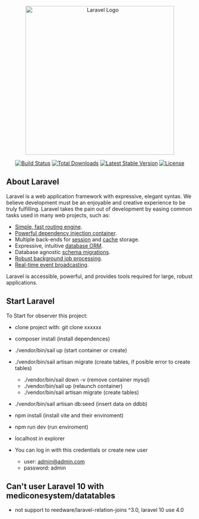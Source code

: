<p align="center"><a href="https://laravel.com" target="_blank"><img src="https://raw.githubusercontent.com/laravel/art/master/logo-lockup/5%20SVG/2%20CMYK/1%20Full%20Color/laravel-logolockup-cmyk-red.svg" width="400" alt="Laravel Logo"></a></p>

<p align="center">
<a href="https://github.com/laravel/framework/actions"><img src="https://github.com/laravel/framework/workflows/tests/badge.svg" alt="Build Status"></a>
<a href="https://packagist.org/packages/laravel/framework"><img src="https://img.shields.io/packagist/dt/laravel/framework" alt="Total Downloads"></a>
<a href="https://packagist.org/packages/laravel/framework"><img src="https://img.shields.io/packagist/v/laravel/framework" alt="Latest Stable Version"></a>
<a href="https://packagist.org/packages/laravel/framework"><img src="https://img.shields.io/packagist/l/laravel/framework" alt="License"></a>
</p>

## About Laravel

Laravel is a web application framework with expressive, elegant syntax. We believe development must be an enjoyable and creative experience to be truly fulfilling. Laravel takes the pain out of development by easing common tasks used in many web projects, such as:

- [Simple, fast routing engine](https://laravel.com/docs/routing).
- [Powerful dependency injection container](https://laravel.com/docs/container).
- Multiple back-ends for [session](https://laravel.com/docs/session) and [cache](https://laravel.com/docs/cache) storage.
- Expressive, intuitive [database ORM](https://laravel.com/docs/eloquent).
- Database agnostic [schema migrations](https://laravel.com/docs/migrations).
- [Robust background job processing](https://laravel.com/docs/queues).
- [Real-time event broadcasting](https://laravel.com/docs/broadcasting).

Laravel is accessible, powerful, and provides tools required for large, robust applications.

## Start Laravel

To Start for observer this project: 
- clone project with: git clone xxxxxx
- composer install (install dependences)
- ./vendor/bin/sail up (start container or create)
- ./vendor/bin/sail artisan migrate (create tables, if posible error to create tables)
    -  ./vendor/bin/sail down -v (remove container mysql)
    -  ./vendor/bin/sail up (relaunch container)
    -  ./vendor/bin/sail artisan migrate (create tables)
- ./vendor/bin/sail artisan db:seed (insert data on ddbb)
- npm install (install vite and their enviroment)
- npm run dev (run enviroment)
- localhost in explorer

- You can log in with this credentials or create new user 
    -   user: admin@admin.com
    -   password: admin


## Can't user Laravel 10 with mediconesystem/datatables
-   not support to reedware/laravel-relation-joins ^3.0, laravel 10 use 4.0 